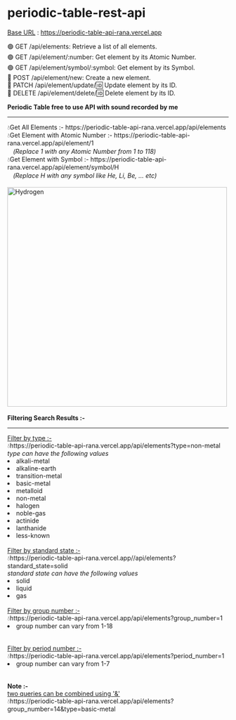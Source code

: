 # periodic-table-rest-api

<u>Base URL</u> : https://periodic-table-api-rana.vercel.app <br>

🟢 GET /api/elements: Retrieve a list of all elements. <br>
🟢 GET /api/element/:number: Get element by its Atomic Number. <br>
🟢 GET /api/element/symbol/:symbol: Get element by its Symbol. <br>
🔴 POST /api/element/new: Create a new element. <br>
🔴 PATCH /api/element/update/:id: Update element by its ID. <br>
🔴 DELETE /api/element/delete/:id: Delete element by its ID. <br>

<b>Periodic Table free to use API with sound recorded by me</b>
<hr />
💧Get All Elements :- https://periodic-table-api-rana.vercel.app/api/elements
<br />
💧Get Element with Atomic Number :- https://periodic-table-api-rana.vercel.app/api/element/1
<br />
ㅤ<i>(Replace 1 with any Atomic Number from 1 to 118)</i>
<br />
💧Get Element with Symbol :- https://periodic-table-api-rana.vercel.app/api/element/symbol/H
<br />
ㅤ<i>(Replace H with any symbol like He, Li, Be, ... etc)</i> <br /><br />
<img src="https://i.ibb.co/7QxfGzr/Screenshot-2024-07-13-193327.png" alt="Hydrogen" width="500" />
<br /><br />
<b>Filtering Search Results :-</b>
<hr />
<u>Filter by type :-</u>
<br />
💧https://periodic-table-api-rana.vercel.app/api/elements?type=non-metal
<br>
<i>type can have the following values</i>
<li>alkali-metal</li>
<li>alkaline-earth</li>
<li>transition-metal</li>
<li>basic-metal</li>
<li>metalloid</li>
<li>non-metal</li>
<li>halogen</li>
<li>noble-gas</li>
<li>actinide</li>
<li>lanthanide</li>
<li>less-known</li>
<br>
<u>Filter by standard state :-</u>
<br />
💧https://periodic-table-api-rana.vercel.app//api/elements?standard_state=solid
<br>
<i>standard state can have the following values</i>
<li>solid</li>
<li>liquid</li>
<li>gas</li>
<br>
<u>Filter by group number :-</u>
<br />
💧https://periodic-table-api-rana.vercel.app/api/elements?group_number=1
<br>
<li>group number can vary from 1-18</li>
<br><br>
<u>Filter by period number :-</u>
<br />
💧https://periodic-table-api-rana.vercel.app/api/elements?period_number=1
<br>
<li>group number can vary from 1-7</li>
<br><br>
<b>Note :- </b>
<br>
<u>two queries can be combined using '&'</u>
<br>
💧https://periodic-table-api-rana.vercel.app/api/elements?group_number=14&type=basic-metal
<br><br>
